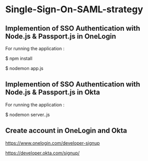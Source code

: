 # Single-Sign-On-SAML-strategy

## Implemention of  SSO Authentication with Node.js & Passport.js in OneLogin

For running the application :

$ npm install

$ nodemon app.js
 
## Implemention of  SSO Authentication with Node.js & Passport.js in Okta

For running the application :

$ nodemon server..js


## Create account in OneLogin and Okta

https://www.onelogin.com/developer-signup

https://developer.okta.com/signup/
